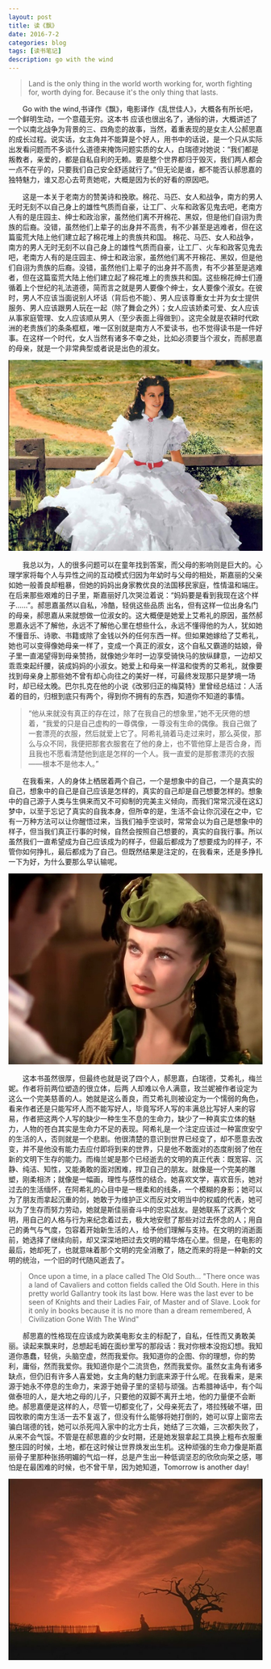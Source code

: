 ```yaml
---
layout: post
title: 读《飘》
date: 2016-7-2
categories: blog
tags: [读书笔记]
description: go with the wind
---
```


> Land is the only thing in the world worth working for, worth fighting for, worth dying for. Because it's the only thing that lasts.

&emsp;&emsp;Go with the wind,书译作《飘》，电影译作《乱世佳人》，大概各有所长吧，一个鲜明生动，一个意蕴无穷。这本书
应该也很出名了，通俗的讲，大概讲述了一个以南北战争为背景的三、四角恋的故事，当然，着重表现的是女主人公郝思嘉的成长过程。说实话，女主角并不能算是个好人，用书中的话说，是一个只从实际出发看问题而不多谈什么道德来掩饰问题实质的女人，白瑞德对她说：“我们都是叛教者，亲爱的，都是自私自利的无赖。要是整个世界都归于毁灭，我们两人都会一点不在乎的，只要我们自己安全舒适就行了。”但无论是谁，都不能否认郝思嘉的独特魅力，谁又忍心去苛责她呢，大概是因为长的好看的原因吧。

&emsp;&emsp;这是一本关于老南方的赞美诗和挽歌。棉花、马匹、女人和战争，南方的男人无时无刻不以自己身上的雄性气质而自豪，让工厂、火车和政客见鬼去吧，老南方人有的是庄园主、绅士和政治家，虽然他们离不开棉花、黑奴，但是他们自诩为贵族的后裔。没错，虽然他们上辈子的出身并不高贵，有不少甚至是逃难者，但在这篇蛮荒大陆上他们建立起了棉花堆上的贵族共和国。
棉花、马匹、女人和战争，南方的男人无时无刻不以自己身上的雄性气质而自豪，让工厂、火车和政客见鬼去吧，老南方人有的是庄园主、绅士和政治家，虽然他们离不开棉花、黑奴，但是他们自诩为贵族的后裔。没错，虽然他们上辈子的出身并不高贵，有不少甚至是逃难者，但在这篇蛮荒大陆上他们建立起了棉花堆上的贵族共和国。这些棉花绅士们遵循着上个世纪的礼法道德，简而言之就是男人要像个绅士，女人要像个淑女。在彼时，男人不应该当面说别人坏话（背后也不能）、男人应该尊重女士并为女士提供服务、男人应该跟男人玩在一起（除了舞会之外）；女人应该娇柔可爱、女人应该从事家庭管理、女人应该顺从男人（至少表面上得做到）。这完全就是农耕时代欧洲的老贵族们的条条框框，唯一区别就是南方人不爱读书，也不觉得读书是一件好事。在这样一个时代，女人当然有诸多不幸之处，比如必须要当个淑女，而郝思嘉的母亲，就是一个非常典型或者说是出色的淑女。

![](https://raw.githubusercontent.com/whuhan2013/ImageRepertory/master/blog/blog3.jpg)

&emsp;&emsp;我总以为，人的很多问题可以在童年找到答案，而父母的影响则是巨大的。心理学家将每个人与异性之间的互动模式归因为年幼时与父母的相处，斯嘉丽的父亲如她一般善良却粗暴，但她的妈妈出身家教优良的法国移民家庭，性情温和端庄。在后来那些艰难的日子里，斯嘉丽好几次哭泣着说：“妈妈要是看到我现在这个样子……”。郝思嘉虽然以自私，冷酷，轻佻这些品质
出名，但有这样一位出身名门的母亲，郝思嘉从来就想做一位淑女的。这大概便是她爱上艾希礼的原因，虽然郝思嘉永远不了解他，永远不了解他心里在想些什么，永远不懂得他的为人，犹如她不懂音乐、诗歌、书籍或除了金钱以外的任何东西一样。但如果她嫁给了艾希礼，她也可以变得像她母亲一样了，变成一个真正的淑女，这个自私又霸道的姑娘，骨子里一直渴望得到母亲赞扬，就像她少年时一边享受骑快马的放纵肆意，一边却又乖乖束起纤腰，装成妈妈的小淑女。她爱上和母亲一样温和俊秀的艾希礼，就像要找到母亲身上那些她不曾有却心向往之的美好一样，可最终发现那只是梦境一场时，却已经太晚。巴尔扎克在他的小说《改邪归正的梅莫特》里曾经总结过：人活着的目的，归根到底只有两个，得到你不拥有的东西，知道你不知道的事情。

> “他从来就没有真正的存在过，除了在我自己的想象里，”她不无厌倦的想着，“我爱的只是自己虚构的一尊偶像，一尊没有生命的偶像。我自己做了一套漂亮的衣服，然后就爱上它了。阿希礼骑着马走过来时，那么英俊，那么与众不同，我便把那套衣服套在了他的身上，也不管他穿上是否合身，而且我也不愿看清楚他到底是怎样的一个人。我一直爱的是那套漂亮的衣服——根本不是他本人。” 


&emsp;&emsp;在我看来，人的身体上栖居着两个自己，一个是想象中的自己，一个是真实的自己，想象中的自己是自己应该是怎样的，真实的自己却是自己想要怎样的。想象中的自己源于人类与生俱来而又不可抑制的完美主义倾向，而我们常常沉浸在这幻梦中，以至于忘记了真实的自我本身，但所幸的是，生活不会让你沉浸在之中，它有一万种方法可以让你醒悟过来，当我们袖手空谈时，常常会以为自己是想象中的样子，但当我们真正行事的时候，自然会按照自己想要的，真实的自我行事。所以虽然我们一直希望成为自己应该成为的样子，但最后都成为了想要成为的样子，不管你如何挣扎，最后都成为了自己。但既然结果是注定的，在我看来，还是多挣扎一下为好，为什么要那么早认输呢。

![](https://raw.githubusercontent.com/whuhan2013/ImageRepertory/master/blog/blog4.jpg)


&emsp;&emsp;这本书虽然很厚，但最终也就是说了四个人，郝思嘉，白瑞德，艾希礼，梅兰妮。作者将前两位塑造的很立体，后两
人却难以令人满意，玫兰妮被作者设定为这么一个完美慈善的人。她就是这么善良，而艾希礼则被设定为一个懦弱的角色，看来作者还是只能写坏人而不能写好人，毕竟写坏人写的丰满总比写好人来的容易，作者把这两个人写的缺少一种生生不息的生命力，缺少了一种真实立体的魅力，人物的苍白其实是生命力不足的表现。阿希礼是一个注定应该过一种富庶安宁的生活的人，否则就是一个悲剧。他很清楚的意识到世界已经变了，却不愿意去改变，并不是他没有能力去应付即将到来的世界，只是他不敢面对的态度削弱了他在新的文明下生存的能力。而梅兰妮是那个已经逝去的文明的真正代表：既宽容、沉静、纯洁、知性，又能勇敢的面对困难，捍卫自己的朋友。就像是一个完美的雕塑，刚柔相济；就像是一幅画，理性与感性的结合。她喜欢文学，喜欢音乐，她对过去的生活缅怀，在阿希礼的心目中是一根柔和的线条，一个模糊的身影；她可以为了朋友而拿起沉重的剑，她敢于为维护正义而反对文明当中的权威的代表，她可以为了生存而努力劳动，她就是斯佳丽奋斗中的忠实战友。是她联系了这两个文明，用自己的人格与行为来纪念着过去，极大地安慰了那些对过去怀念的人；用自己的勇气与气度，包容着开始新生活的人，给予他们理解与支持。在文明的消逝面前，她选择了继续向前，却又深深地把过去文明的精华烙在心里。但是，在电影的最后，她却死了，也就意味着那个文明的完全消散了，随之而来的将是一种新的文明的统治，一个旧的时代随风逝去了。


> Once upon a time, in a place called The Old South... "There once was a land of Cavaliers and cotton fields called the Old South. Here in this pretty world Gallantry took its last bow. Here was the last ever to be seen of Knights and their Ladies Fair, of Master and of Slave. Look for it only in books because it is no more than a dream remembered, A Civilization Gone With The Wind" 


&emsp;&emsp;郝思嘉的性格现在应该成为欧美电影女主的标配了，自私，任性而又勇敢美丽。读起来飘来时，总想起毛姆在面纱里写的那段话：我对你根本没抱幻想。我知道你愚蠢，轻佻，头脑空虚，然而我爱你。我知道你的企图、你的理想，你的势利，庸俗，然而我爱你。我知道你是个二流货色，然而我爱你。虽然女主角有诸多缺点，但仍旧有许多人喜爱她，女主角的魅力到底来源于什么呢。在我看来，是来源于她永不停息的生命力，来源于她骨子里的坚韧与顽强。古希腊神话中，有个叫做泰坦的人，是大地之母的儿子，只要他的双脚不离开土地，他的力量便不会断绝。郝思嘉便是这样的人，尽管一切都变化了，父母亲死去了，塔拉残破不堪，田园牧歌的南方生活一去不复返了，但没有什么能够将她打倒的，她可以穿上窗帘去骗白瑞德的钱，她可以杀死闯入家中的北方士兵，她结了三次婚，三次都失败了，从来不会气馁。不管是在郝思嘉的少女时期，还是她发狠拿起工具换上粗布衣服重整庄园的时候，土地，都在这时候让世界焕发出生机。这种顽强的生命力像是斯嘉丽骨子里那种张扬明媚的气焰一样，总是产生出一种低调坚忍的欣欣向荣之感，哪怕是在最困难的时候，也不曾干旱，因为她知道，Tomorrow is another day!



![](https://raw.githubusercontent.com/whuhan2013/ImageRepertory/master/blog/blog1.jpg)